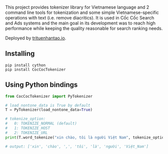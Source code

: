 This project provides tokenizer library for Vietnamese language and 2 command line tools for tokenization and some simple Vietnamese-specific operations with text (i.e. remove diacritics). It is used in Cốc Cốc Search and Ads systems and the main goal in its development was to reach high performance while keeping the quality reasonable for search ranking needs.

Deployed by [trituenhantao.io](https://trituenhantao.io).

## Installing

```
pip install cython
pip install CocCocTokenizer
```

## Using Python bindings

```python
from CocCocTokenizer import PyTokenizer

# load_nontone_data is True by default
T = PyTokenizer(load_nontone_data=True)

# tokenize_option:
# 	0: TOKENIZE_NORMAL (default)
#	1: TOKENIZE_HOST
#	2: TOKENIZE_URL
print(T.word_tokenize("xin chào, tôi là người Việt Nam", tokenize_option=0))

# output: ['xin', 'chào', ',', 'tôi', 'là', 'người', 'Việt_Nam']
```
